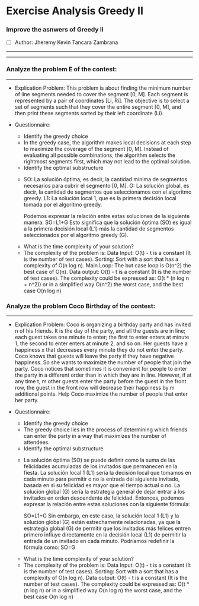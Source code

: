 # Exercise Analysis Greedy II
### Improve the asnwers of Greedy II
- [ ] Author: Jheremy Kevin Tancara Zambrana
_ _ _
_ _ _
### Analyze the problem E of the contest:
***
- Explication Problem:
  This problem is about finding the minimum number of line segments needed to cover the segment [0, M]. Each segment is represented by a pair of coordinates [Li, Ri]. The objective is to select a set of segments such that they cover the entire segment [0, M], and then print these segments sorted by their left coordinate (Li).


- Questionnaire:
    * Identify the greedy choice
    - In the greedy case, the algorithm makes local decisions at each step to maximize the coverage of the segment [0, M]. Instead of evaluating all possible combinations, the algorithm selects the rightmost segments first, which may not lead to the optimal solution.

    * Identify the optimal substructure
    - SO: La solución óptima, es decir, la cantidad mínima de segmentos necesarios para cubrir el segmento [0, M].
      G: La solución global, es decir, la cantidad de segmentos que seleccionamos con el algoritmo greedy.
      L1: La solución local 1, que es la primera decisión local tomada por el algoritmo greedy.

      Podemos expresar la relación entre estas soluciones de la siguiente manera:
       SO=L1+G
       Esto significa que la solución óptima (SO) es igual a la primera decisión local (L1) más la cantidad de segmentos seleccionados por el algoritmo greedy (G). 

    * What is the time complexity of your solution?
    - The complexity of the problem is:
      Data Input: O(t) - t is a constant (It is the number of test cases).
      Sorting: Sort with a sort that has a complexity of O(n log n).
      Main Loop: The but case loop is O(n^2) the best case of O(n).
      Data output: O(t) - t is a constant (It is the number of test cases).
      The complexity could be expressed as:
      O(t * (n log n + n^2)) or in a simplified way O(n^2) the worst case, and the best case O(n log n)


### Analyze the problem Coco Birthday of the contest:
***
- Explication Problem:
  Coco is organizing a birthday party and has invited n of his friends.
  It is the day of the party, and all the guests are in line; each guest takes one minute to enter; the first to enter enters at minute 1, the second to enter enters at minute 2, and so on. Her guests have a happiness x that decreases every minute they do not enter the party. Coco knows that guests will leave the party if they have negative happiness. So she wants to maximize the number of people that join the party.
  Coco notices that sometimes it is convenient for people to enter the party in a different order than in which they are in line. However, if at any time t, m other guests enter the party before the guest in the front row, the guest in the front row will decrease their happiness by m additional points.
  Help Coco maximize the number of people that enter her party.

- Questionnaire:

  * Identify the greedy choice
  - The greedy choice lies in the process of determining which friends can enter the party in a way that maximizes the number of attendees.
  
  * Identify the optimal substructure
  - La solución óptima (SO) se puede definir como la suma de las felicidades acumuladas de los invitados que permanecen en la fiesta.
    La solución local 1 (L1) sería la decisión local que tomamos en cada minuto para permitir o no la entrada del siguiente invitado, basada en si su felicidad es mayor que el tiempo actual o no.
    La solución global (G) sería la estrategia general de dejar entrar a los invitados en orden descendente de felicidad.
    Entonces, podemos expresar la relación entre estas soluciones con la siguiente fórmula:

    SO=L1+G
    Sin embargo, en este caso, la solución local 1 (L1) y la solución global (G) están estrechamente relacionadas, ya que la estrategia global (G) de permitir que los invitados más felices entren primero influye directamente en la decisión local (L1) de permitir la entrada de un invitado en cada minuto.
    Podríamos redefinir la fórmula como:
    SO=G

  * What is the time complexity of your solution?
  - The complexity of the problem is:
    Data Input: O(t) - t is a constant (It is the number of test cases).
    Sorting: Sort with a sort that has a complexity of O(n log n).
    Data output: O(t) - t is a constant (It is the number of test cases).
    The complexity could be expressed as:
    O(t * (n log n) or in a simplified way O(n log n) the worst case, and the best case O(n log n)
